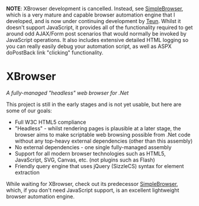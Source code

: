 **NOTE**: XBrowser development is cancelled. Instead, see [SimpleBrowser](http://github.com/axefrog/SimpleBrowser), which is a very mature and capable browser automation engine that I developed, and is now under continuing development by [Teun](/Teun). Whilst it doesn't support JavaScript, it provides all of the functionality required to get around odd AJAX/Form post scenarios that would normally be invoked by JavaScript operations. It also includes extensive detailed HTML logging so you can really easily debug your automation script, as well as ASPX doPostBack link "clicking" functionality.

XBrowser 
========

*A fully-managed "headless" web browser for .Net*

This project is still in the early stages and is not yet usable, but here are some of our goals:

* Full W3C HTML5 compliance
* "Headless" - whilst rendering pages is plausible at a later stage, the browser aims to make scriptable web browsing possible from .Net code without any top-heavy external dependencies (other than this assembly)
* No external dependencies - one single fully-managed assembly
* Support for all modern browser technologies such as HTML5, JavaScript, SVG, Canvas, etc. (not plugins such as Flash)
* Friendly query engine that uses jQuery (SizzleCS) syntax for element extraction

While waiting for XBrowser, check out its predecessor [SimpleBrowser](http://github.com/axefrog/SimpleBrowser), which, if you don't need JavaScript support, is an excellent lightweight browser automation engine.